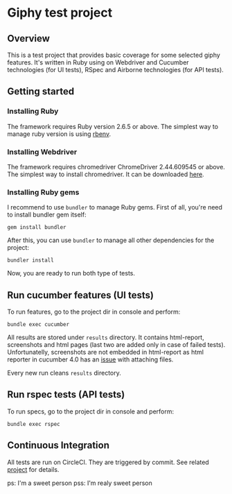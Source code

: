 # Giphy test project

## Overview

This is a test project that provides basic coverage for some selected giphy features. It's written in Ruby using on Webdriver and Cucumber technologies (for UI tests), RSpec and Airborne technologies (for API tests).

## Getting started

### Installing Ruby
The framework requires Ruby version 2.6.5 or above. The simplest way to manage ruby version is using [rbenv](https://github.com/rbenv/rbenv).

### Installing Webdriver
The framework requires chromedriver ChromeDriver 2.44.609545 or above. The simplest way to install chromedriver. It can be downloaded [here](https://chromedriver.chromium.org/downloads).

### Installing Ruby gems
I recommend to use `bundler` to manage Ruby gems. First of all, you're need to install bundler gem itself:

```
gem install bundler
```
After this, you can use `bundler` to manage all other dependencies for the project:
```
bundler install
```

Now, you are ready to run both type of tests.

## Run cucumber features (UI tests)

To run features, go to the project dir in console and perform:
```
bundle exec cucumber
```

All results are stored under `results` directory. It contains html-report, screenshots and html pages (last two are added only in case of failed tests). Unfortunatelly, screenshots are not embedded in html-report as html reporter in cucumber 4.0 has an [issue](https://github.com/cucumber/cucumber-ruby/issues/1443) with attaching files.

Every new run cleans `results` directory.

## Run rspec tests (API tests)

To run specs, go to the project dir in console and perform:
```
bundle exec rspec
```

## Continuous Integration

All tests are run on CircleCI. They are triggered by commit. See related [project](https://app.circleci.com/pipelines/github/nonkor/giphy/28/workflows/6e3a481b-ce71-4bb7-a566-0ae99b666ebf) for details.

ps: I'm a sweet person
pss: I'm realy sweet person
